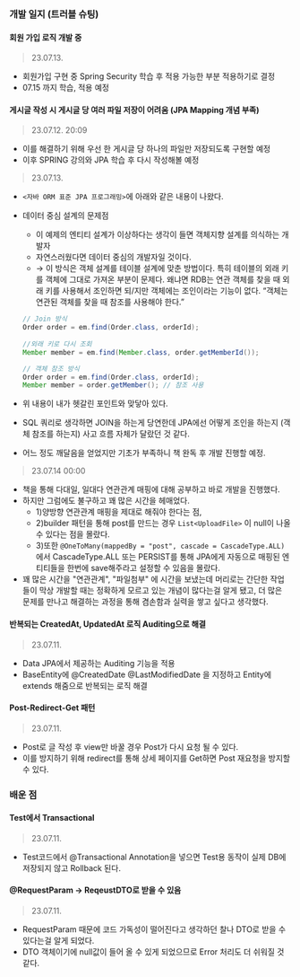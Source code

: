 ### 개발 일지 (트러블 슈팅)

#### 회원 가입 로직 개발 중

> 23.07.13.

- 회원가입 구현 중 Spring Security 학습 후 적용 가능한 부분 적용하기로 결정
- 07.15 까지 학습, 적용 예정

#### 게시글 작성 시 게시글 당 여러 파일 저장이 어려움 (JPA Mapping 개념 부족)

> 23.07.12. 20:09

- 이를 해결하기 위해 우선 한 게시글 당 하나의 파일만 저장되도록 구현할 예정
- 이후 SPRING 강의와 JPA 학습 후 다시 작성해볼 예정

> 23.07.13.

- `<자바 ORM 표준 JPA 프로그래밍>`에 아래와 같은 내용이 나왔다.
- 데이터 중심 설계의 문제점
    - 이 예제의 엔티티 설계가 이상하다는 생각이 들면 객체지향 설계를 의식하는 개발자
    - 자연스러웠다면 데이터 중심의 개발자일 것이다.
    - → 이 방식은 객체 설계를 테이블 설계에 맞춘 방법이다. 특히 테이블의 외래 키를 객체에 그대로 가져온 부분이 문제다. 왜냐면 RDB는 연관 객체를 찾을 때 외래 키를 사용해서 조인하면 되/지만 객체에는
      조인이라는 기능이 없다. “객체는 연관된 객체를 찾을 때 참조를 사용해야 한다.”

    ```java
    // Join 방식
    Order order = em.find(Order.class, orderId);
        
    //외래 키로 다시 조회
    Member member = em.find(Member.class, order.getMemberId());
    ```

    ```java
    // 객체 참조 방식
    Order order = em.find(Order.class, orderId);
    Member member = order.getMember(); // 참조 사용
    ```
- 위 내용이 내가 헷갈린 포인트와 맞닿아 있다.
- SQL 쿼리로 생각하면 JOIN을 하는게 당연한데 JPA에선 어떻게 조인을 하는지 (객체 참조를 하는지) 사고 흐름 자체가 달랐던 것 같다.
- 어느 정도 깨달음을 얻었지만 기초가 부족하니 책 완독 후 개발 진행할 예정.

> 23.07.14 00:00

- 책을 통해 다대일, 일대다 연관관계 매핑에 대해 공부하고 바로 개발을 진행했다.
- 하지만 그럼에도 불구하고 꽤 많은 시간을 헤매었다.
    - 1)양방향 연관관계 매핑을 제대로 해줘야 한다는 점,
    - 2)builder 패턴을 통해 post를 만드는 경우 `List<UploadFile>` 이 null이 나올 수 있다는 점을 몰랐다.
    - 3)또한 `@OneToMany(mappedBy = "post", cascade = CascadeType.ALL)`에서 CascadeType.ALL 또는 PERSIST를 통해 JPA에게 자동으로 매핑된
      엔티티들을 한번에 save해주라고 설정할 수 있음을 몰랐다.
- 꽤 많은 시간을 "연관관계", "파일첨부" 에 시간을 보냈는데 머리로는 간단한 작업들이 막상 개발할 때는 정확하게 모르고 있는 개념이 많다는걸 알게 됐고, 더 많은 문제를 만나고 해결하는 과정을 통해 겸손함과
  실력을 쌓고 싶다고 생각했다.

#### 반복되는 CreatedAt, UpdatedAt 로직 Auditing으로 해결

> 23.07.11.

- Data JPA에서 제공하는 Auditing 기능을 적용
- BaseEntity에 @CreatedDate @LastModifiedDate 을 지정하고 Entity에 extends 해줌으로 반복되는 로직 해결

#### Post-Redirect-Get 패턴

> 23.07.11.

- Post로 글 작성 후 view만 바꿀 경우 Post가 다시 요청 될 수 있다.
- 이를 방지하기 위해 redirect를 통해 상세 페이지를 Get하면 Post 재요청을 방지할 수 있다.

### 배운 점

#### Test에서 Transactional

> 23.07.11.

- Test코드에서 @Transactional Annotation을 넣으면 Test용 동작이 실제 DB에 저장되지 않고 Rollback 된다.

#### @RequestParam -> ReqeustDTO로 받을 수 있음

> 23.07.11.

- RequestParam 때문에 코드 가독성이 떨어진다고 생각하던 찰나 DTO로 받을 수 있다는걸 알게 되었다.
- DTO 객체이기에 null값이 들어 올 수 있게 되었으므로 Error 처리도 더 쉬워질 것 같다.

